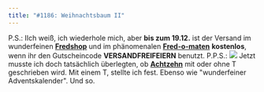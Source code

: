 ```yaml
---
title: "#1186: Weihnachtsbaum II"
---
```


P.S.:
IIch weiß, ich wiederhole mich, aber <strong>bis zum 19.12.</strong> ist der Versand im wunderfeinen <a href="http://fredshop.spreadshirt.net/de/DE/Shop"><strong>Fredshop</strong></a> und im phänomenalen <a href="http://fred-o-mat.spreadshirt.net/de/DE/Shop"><strong>Fred-o-maten</strong></a> <strong>kostenlos</strong>, wenn ihr den Gutscheincode <strong>VERSANDFREIFEIERN</strong> benutzt.
P.P.S.:
<a href="http://www.fonflatter.de/advent08"><img src="http://www.fonflatter.de/adv08/kaefer.jpg"></a>
Jetzt musste ich doch tatsächlich überlegten, ob <a href="http://www.fonflatter.de/advent08"><strong>Achtzehn</strong></a> mit oder ohne T geschrieben wird. Mit einem T, stellte ich fest. Ebenso wie "wunderfeiner Adventskalender".
Und so.
